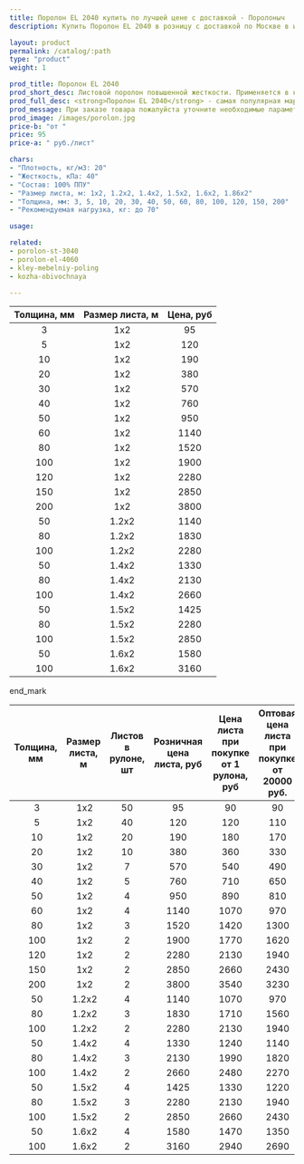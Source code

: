 ```yaml
---
title: Поролон EL 2040 купить по лучшей цене с доставкой - Поролоныч
description: Купить Поролон EL 2040 в розницу с доставкой по Москве в интернет-магазине Поролоныча.

layout: product
permalink: /catalog/:path
type: "product"
weight: 1

prod_title: Поролон EL 2040
prod_short_desc: Листовой поролон повышенной жесткости. Применяется в качестве наполнителя для мягкой мебели.
prod_full_desc: <strong>Поролон EL 2040</strong> - самая популярная марка листового поролона повышенной жесткости. Благодаря оптимальному сочетанию практичности, удобства использования и стоимости, широко применяется в самых различных отраслях.
prod_message: При заказе товара пожалуйста уточните необходимые параметры (толщина, размер листа и количество листов).
prod_image: /images/porolon.jpg
price-b: "от "
price: 95
price-a: " руб./лист"

chars:
- "Плотность, кг/м3: 20"
- "Жесткость, кПа: 40"
- "Состав: 100% ППУ"
- "Размер листа, м: 1х2, 1.2х2, 1.4х2, 1.5х2, 1.6х2, 1.86х2"
- "Толщина, мм: 3, 5, 10, 20, 30, 40, 50, 60, 80, 100, 120, 150, 200"
- "Рекомендуемая нагрузка, кг: до 70"

usage:

related:
- porolon-st-3040
- porolon-el-4060
- kley-mebelniy-poling
- kozha-obivochnaya

---
```

| Толщина, мм | Размер листа, м | Цена, руб |
|:-----------:|:---------------:|:-------------------:|
3| 1x2|95
5| 1x2|120
10| 1x2|190
20| 1x2|380
30| 1x2|570
40| 1x2|760
50| 1x2|950
60| 1x2|1140
80| 1x2|1520
100| 1x2|1900
120| 1x2|2280
150| 1x2|2850
200| 1x2|3800
50| 1.2х2|1140
80| 1.2х2|1830
100| 1.2х2|2280
50| 1.4х2|1330
80| 1.4х2|2130
100| 1.4х2|2660
50| 1.5х2|1425
80| 1.5х2|2280
100| 1.5х2|2850
50| 1.6х2|1580
100| 1.6х2|3160

end_mark

| Толщина, мм | Размер листа, м | Листов в рулоне, шт | Розничная цена листа, руб | Цена листа при покупке от 1 рулона, руб | Оптовая цена листа при покупке от 20000 руб. |
|:-----------:|:---------------:|:-------------------:|:---------------------------:|:-----------------------------------------:|:----------------------------------------------:|
 3| 1x2|50|95|90|90
 5| 1x2|40|120|120|110
 10| 1x2|20|190|180|170
 20| 1x2|10|380|360|330
 30| 1x2|7|570|540|490
 40| 1x2|5|760|710|650
 50| 1x2|4|950|890|810
 60| 1x2|4|1140|1070|970
 80| 1x2|3|1520|1420|1300
 100| 1x2|2|1900|1770|1620
 120| 1x2|2|2280|2130|1940
 150| 1x2|2|2850|2660|2430
 200| 1x2|2|3800|3540|3230
 50| 1.2х2|4|1140|1070|970
 80| 1.2х2|3|1830|1710|1560
 100| 1.2х2|2|2280|2130|1940
 50| 1.4х2|4|1330|1240|1140
 80| 1.4х2|3|2130|1990|1820
 100| 1.4х2|2|2660|2480|2270
 50| 1.5х2|4|1425|1330|1220
 80| 1.5х2|3|2280|2130|1940
 100| 1.5х2|2|2850|2660|2430
 50| 1.6х2|4|1580|1470|1350
 100| 1.6х2|2|3160|2940|2690
